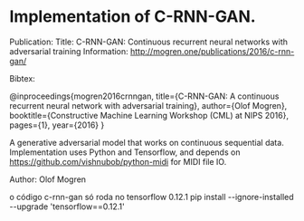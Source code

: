 # Implementation of C-RNN-GAN.

Publication:
Title: C-RNN-GAN: Continuous recurrent neural networks with adversarial training
Information: http://mogren.one/publications/2016/c-rnn-gan/

Bibtex:

@inproceedings{mogren2016crnngan, 
  title={C-RNN-GAN: A continuous recurrent neural network with adversarial training}, 
  author={Olof Mogren}, 
  booktitle={Constructive Machine Learning Workshop (CML) at NIPS 2016}, 
  pages={1}, 
  year={2016}
}


A generative adversarial model that works on continuous sequential data.
Implementation uses Python and Tensorflow, and depends on
https://github.com/vishnubob/python-midi for MIDI file IO.

Author: Olof Mogren



o código c-rnn-gan só roda no tensorflow 0.12.1
pip install --ignore-installed --upgrade 'tensorflow==0.12.1'


